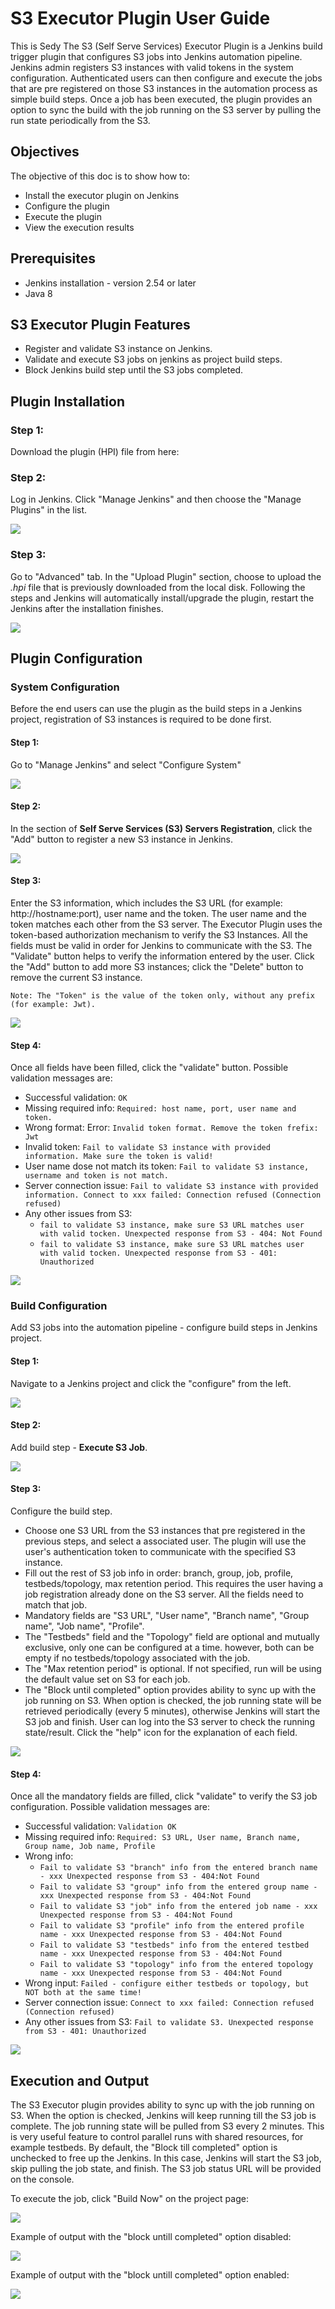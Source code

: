 # S3 Executor Plugin User Guide

This is Sedy The S3 (Self Serve Services) Executor Plugin is a Jenkins build trigger plugin that configures S3 jobs into Jenkins automation pipeline. Jenkins admin registers S3 instances with valid tokens in the system configuration. Authenticated users can then configure and execute the jobs that are pre registered on those S3 instances in the automation process as simple build steps. Once a job has been executed, the plugin provides an option to sync the build with the job running on the S3 server by pulling the run state periodically from the S3.

## Objectives

The objective of this doc is to show how to:

* Install the executor plugin on Jenkins
* Configure the plugin
* Execute the plugin
* View the execution results

## Prerequisites

* Jenkins installation - version 2.54 or later
* Java 8

## S3 Executor Plugin Features
* Register and validate S3 instance on Jenkins.
* Validate and execute S3 jobs on jenkins as project build steps.
* Block Jenkins build step until the S3 jobs completed.

## Plugin Installation

### Step 1:
Download the plugin (HPI) file from here:

### Step 2:
Log in Jenkins. Click "Manage Jenkins" and then choose the "Manage Plugins" in the list.

![](assets/images/install1.png)

### Step 3:
Go to "Advanced" tab. In the "Upload Plugin" section, choose to upload the _.hpi_ file that is previously downloaded from the local disk. Following the steps and Jenkins will automatically install/upgrade the plugin, restart the Jenkins after the installation finishes.

![](assets/images/install2.png)

## Plugin Configuration

### System Configuration
Before the end users can use the plugin as the build steps in a Jenkins project, registration of S3 instances is required to be done first.

#### Step 1:
Go to "Manage Jenkins" and select "Configure System"

![](assets/images/sysconfig1.png)

#### Step 2:
In the section of __Self Serve Services (S3) Servers Registration__, click the "Add" button to register a new S3 instance in Jenkins.

![](assets/images/sysconfig2.png)

#### Step 3:
Enter the S3 information, which includes the S3 URL (for example: http://hostname:port), user name and the token. The user name and the token matches each other from the S3 server. The Executor Plugin uses the token-based authorization mechanism to verify the S3 Instances. All the fields must be valid in order for Jenkins to communicate with the S3. The "Validate" button helps to verify the information entered by the user. Click the "Add" button to add more S3 instances; click the "Delete" button to remove the current S3 instance.

`Note: The "Token" is the value of the token only, without any prefix (for example: Jwt).`
 
![](assets/images/sysconfig3.png)

#### Step 4:
Once all fields have been filled, click the "validate" button. Possible validation messages are:
* Successful validation: `OK`
* Missing required info: `Required: host name, port, user name and token.`
* Wrong format: Error: `Invalid token format. Remove the token frefix: Jwt`
* Invalid token: `Fail to validate S3 instance with provided information. Make sure the token is valid!`
* User name dose not match its token: `Fail to validate S3 instance, username and token is not match.`
* Server connection issue: `Fail to validate S3 instance with provided information. Connect to xxx failed: Connection refused (Connection refused)`
* Any other issues from S3:
  * `fail to validate S3 instance, make sure S3 URL matches user with valid tocken. Unexpected response from S3 - 404: Not Found`
  * `fail to validate S3 instance, make sure S3 URL matches user with valid tocken. Unexpected response from S3 - 401: Unauthorized`

![](assets/images/sysconfig4.png)

### Build Configuration
Add S3 jobs into the automation pipeline - configure build steps in Jenkins project.

#### Step 1:
Navigate to a Jenkins project and click the "configure" from the left.

![](assets/images/buildconfig1.png)

#### Step 2:
Add build step - __Execute S3 Job__.

![](assets/images/buildconfig2.png)

#### Step 3:
Configure the build step. 
* Choose one S3 URL from the S3 instances that pre registered in the previous steps, and select a associated user. The plugin will use the user's authentication token to communicate with the specified S3 instance.
* Fill out the rest of S3 job info in order:  branch, group, job, profile, testbeds/topology, max retention period. This requires the user having a job registration already done on the S3 server. All the fields need to match that job.
* Mandatory fields are "S3 URL", "User name", "Branch name", "Group name", "Job name", "Profile".
* The "Testbeds" field and the "Topology" field are optional and mutually exclusive, only one can be configured at a time. however, both can be empty if no testbeds/topology associated with the job.
* The "Max retention period" is optional. If not specified, run will be using the default value set on S3 for each job.
* The "Block until completed" option provides ability to sync up with the job running on S3. When option is checked, the job running state will be retrieved periodically (every 5 minutes), otherwise Jenkins will start the S3 job and finish. User can log into the S3 server to check the running state/result.
Click the "help" icon for the explanation of each field.
 
![](assets/images/buildconfig3.png)

#### Step 4:
Once all the mandatory fields are filled, click "validate" to verify the S3 job configuration. 
Possible validation messages are:
* Successful validation: `Validation OK`
* Missing required info: `Required: S3 URL, User name, Branch name, Group name, Job name, Profile`
* Wrong info:
  * `Fail to validate S3 "branch" info from the entered branch name - xxx Unexpected response from S3 - 404:Not Found`
  * `Fail to validate S3 "group" info from the entered group name - xxx Unexpected response from S3 - 404:Not Found`
  * `Fail to validate S3 "job" info from the entered job name - xxx Unexpected response from S3 - 404:Not Found`
  * `Fail to validate S3 "profile" info from the entered profile name - xxx Unexpected response from S3 - 404:Not Found`
  * `Fail to validate S3 "testbeds" info from the entered testbed name - xxx Unexpected response from S3 - 404:Not Found`
  * `Fail to validate S3 "topology" info from the entered topology name - xxx Unexpected response from S3 - 404:Not Found`
* Wrong input: `Failed - configure either testbeds or topology, but NOT both at the same time!`
* Server connection issue: `Connect to xxx failed: Connection refused (Connection refused)`
* Any other issues from S3: `Fail to validate S3. Unexpected response from S3 - 401: Unauthorized`

![](assets/images/buildconfig4.png)

## Execution and Output

The S3 Executor plugin provides ability to sync up with the job running on S3. When the option is checked, Jenkins will keep running till the S3 job is complete. The job running state will be pulled from S3 every 2 minutes. This is very useful feature to control parallel runs with shared resources, for example testbeds. By default, the "Block till completed" option is unchecked to free up the Jenkins. In this case, Jenkins will start the S3 job, skip pulling the job state, and finish. The S3 job status URL will be provided on the console.

To execute the job, click "Build Now" on the project page:

![](assets/images/run.png)

Example of output with the "block untill completed" option disabled: 

![](assets/images/output1.png)


Example of output with the "block untill completed" option enabled:

![](assets/images/output2.png)
